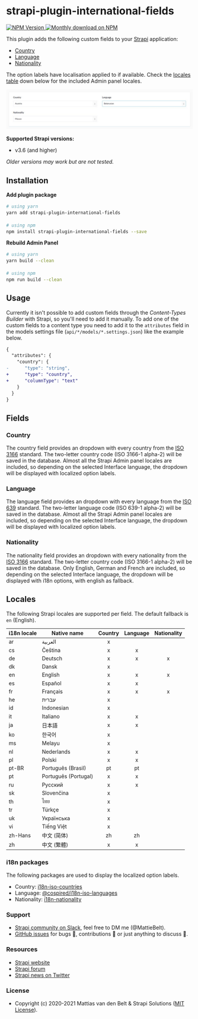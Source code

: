 # strapi-plugin-international-fields

<a href="https://www.npmjs.org/package/strapi-plugin-international-fields">
    <img src="https://img.shields.io/npm/v/strapi-plugin-international-fields" alt="NPM Version" />
</a>
<a href="https://www.npmjs.org/package/strapi-plugin-international-fields">
    <img src="https://img.shields.io/npm/dm/strapi-plugin-international-fields.svg" alt="Monthly download on NPM" />
</a>

This plugin adds the following custom fields to your [Strapi](https://github.com/strapi/strapi) application:

* [Country](#country)
* [Language](#language)
* [Nationality](#language)

The option labels have localisation applied to if available. Check the [locales table](#locales) down below for the included Admin panel locales.

![preview](preview.jpg)

**Supported Strapi versions:**
 
* v3.6 (and higher)

_Older versions may work but are not tested._

## Installation

**Add plugin package**
```bash
# using yarn
yarn add strapi-plugin-international-fields

# using npm
npm install strapi-plugin-international-fields --save
```

**Rebuild Admin Panel**
```bash
# using yarn
yarn build --clean

# using npm
npm run build --clean
```

## Usage

Currently it isn't possible to add custom fields through the _Content-Types Builder_ with Strapi, so you'll need to add it manually. To add one of the custom fields to a content type you need to add it to the `attributes` field in the models settings file (`api/*/models/*.settings.json`) like the example below. 

```diff
{
  "attributes": {
    "country": {
-      "type": "string",
+      "type": "country",
+      "columnType": "text"
    }
  }
}
```

## Fields

### Country
The country field provides an dropdown with every country from the [ISO 3166](https://en.wikipedia.org/wiki/ISO_3166) standard. The two-letter country code (ISO 3166-1 alpha-2) will be saved in the database. Almost all the Strapi Admin panel locales are included, so depending on the selected Interface language, the dropdown will be displayed with localized option labels.

### Language 
The language field provides an dropdown with every language from the [ISO 639](https://en.wikipedia.org/wiki/ISO_639) standard. The two-letter language code (ISO 639-1 alpha-2) will be saved in the database. Almost all the Strapi Admin panel locales are included, so depending on the selected Interface language, the dropdown will be displayed with localized option labels.

### Nationality 
The nationality field provides an dropdown with every nationality from the [ISO 3166](https://en.wikipedia.org/wiki/ISO_3166) standard. The two-letter country code (ISO 3166-1 alpha-2) will be saved in the database. Only English, German and French are included, so depending on the selected Interface language, the dropdown will be displayed with i18n options, with english as fallback.

## Locales
The following Strapi locales are supported per field. The default fallback is `en` (English).

| i18n locale | Native name          | Country | Language | Nationality |
|-------------|----------------------|:-------:|:--------:|:-----------:|
| ar          | العربية              | x       |          |             |
| cs          | Čeština              | x       | x        |             |
| de          | Deutsch              | x       | x        | x           |
| dk          | Dansk                | x       |          |             |
| en          | English              | x       | x        | x           |
| es          | Español              | x       | x        |             |
| fr          | Français             | x       | x        | x           |
| he          | עברית                 | x       |          |             |
| id          | Indonesian           | x       |          |             |
| it          | Italiano             | x       | x        |             |
| ja          | 日本語                | x       | x        |             |
| ko          | 한국어                | x       |          |             |
| ms          | Melayu               | x       |          |             |
| nl          | Nederlands           | x       | x        |             |
| pl          | Polski               | x       | x        |             |
| pt-BR       | Português (Brasil)   | pt      | pt       |             |
| pt          | Português (Portugal) | x       | x        |             |
| ru          | Русский              | x       | x        |             |
| sk          | Slovenčina           | x       |          |             |
| th          | ไทย                  | x       |          |             |
| tr          | Türkçe               | x       |          |             |
| uk          | Українська           | x       |          |             |
| vi          | Tiếng Việt           | x       |          |             |
| zh-Hans     | 中文 (简体)           | zh      | zh       |             |
| zh          | 中文 (繁體)           | x       | x        |             |

### i18n packages
The following packages are used to display the localized option labels. 

* Country: [i18n-iso-countries](https://github.com/michaelwittig/node-i18n-iso-countries)
* Language: [@cospired/i18n-iso-languages](https://github.com/cospired/i18n-iso-languages)
* Nationality: [i18n-nationality](https://github.com/sourcecode911/i18n-nationality)

### Support
- [Strapi community on Slack](http://slack.strapi.io), feel free to DM me (@MattieBelt).
- [GitHub issues](https://github.com/MattieBelt/strapi-plugin-international-fields/issues) for bugs 🐛, contributions 🔧 or just anything to discuss 💬.

### Resources
- [Strapi website](http://strapi.io/)
- [Strapi forum](https://forum.strapi.io/)
- [Strapi news on Twitter](https://twitter.com/strapijs)

### License
- Copyright (c) 2020-2021 Mattias van den Belt & Strapi Solutions ([MIT License](LICENSE.md)).
